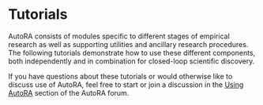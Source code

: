 # Tutorials

AutoRA consists of modules specific to different stages of empirical research as well as supporting utilities and ancillary research procedures. The following tutorials demonstrate how to use these different components, both independently and in combination for closed-loop scientific discovery. 

If you have questions about these tutorials or would otherwise like to discuss use of AutoRA, feel free to start or join a discussion in the [Using AutoRA](https://github.com/orgs/AutoResearch/discussions/categories/using-autora) section of the AutoRA forum.

